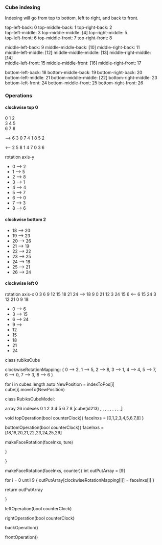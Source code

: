 ### Cube indexing
Indexing will go from top to bottom, left to right, and back to front.

top-left-back: 0 
top-middle-back: 1
top-right-back: 2 <br/>
top-left-middle: 3
top-middle-middle: [4]
top-right-middle: 5 <br/>
top-left-front: 6
top-middle-front: 7
top-right-front: 8


middle-left-back: 9
middle-middle-back: [10]
middle-right-back: 11 <br/>
middle-left-middle: [12]
middle-middle-middle: [13]
middle-right-middle: [14] <br/>
middle-left-front: 15
middle-middle-front: [16]
middle-right-front: 17 <br/>

bottom-left-back: 18
bottom-middle-back: 19
bottom-right-back: 20 <br/>
bottom-left-middle: 21
bottom-middle-middle: [22]
bottom-right-middle: 23 <br/>
bottom-left-front: 24
bottom-middle-front: 25
bottom-right-front: 26

### Operations

#### clockwise top 0
0 1 2   
3 4 5  
6 7 8

-->
6 3 0
7 4 1
8 5 2

<--
2 5 8
1 4 7
0 3 6


rotation axis-y
* 0 --> 2
* 1 --> 5
* 2 --> 8
* 3 --> 1
* 4 --> 4
* 5 --> 7
* 6 --> 0
* 7 --> 3
* 8 --> 6

#### clockwise bottom 2
* 18 --> 20
* 19 --> 23
* 20 --> 26
* 21 --> 19
* 22 --> 22
* 23 --> 25
* 24 --> 18
* 25 --> 21
* 26 --> 24

#### clockwise left 0
rotation axis-x
0  3  6
9  12 15
18 21 24
 -->
18 9  0
21 12 3
24 15 6
<--
6 15 24
3 12 21
0 9  18

* 0 --> 6
* 3 --> 15
* 6 --> 24
* 9 --> 
* 12
* 15
* 18
* 21
* 24



class rubiksCube

 clockwiseRotationMapping:
 {
 0 --> 2,
 1 --> 5,
 2 --> 8,
 3 --> 1,
 4 --> 4,
 5 --> 7,
 6 --> 0,
 7 --> 3,
 8 --> 6 
 }

for i in cubes.length
auto NewPosition = indexToPos[i]
 cube[i].moveTo(NewPosition)

class RubiksCubeModel:

array 26 indexes
 0 1 2 3 4 5 6 7 8
[cube(id213) , , , , , , , , ,]


void topOperation(bool counterClock){
    faceInxs = [0,1,2,3,4,5,6,7,8]
}

bottomOperation(bool counterClock){
 faceInxs = [18,19,20,21,22,23,24,25,26]

 makeFaceRotation(faceInxs, ture)
 
 
 
 
}


}

makeFaceRotation(faceInxs, counter){
 int outPutArray = [9]

 for i = 0 until 9 {
  outPutArray[clockwiseRotationMapping[i]] = faceInxs[i]
 }

return outPutArray
 

}


leftOperation(bool counterClock)

rightOperation(bool counterClock)

backOperation()

frontOperation()